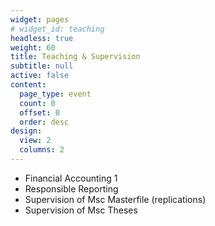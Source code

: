 ```yaml
---
widget: pages
# widget_id: teaching
headless: true
weight: 60
title: Teaching & Supervision
subtitle: null
active: false
content:
  page_type: event
  count: 0
  offset: 0
  order: desc
design:
  view: 2
  columns: 2
---
```

* Financial Accounting 1
* Responsible Reporting
* Supervision of Msc Masterfile (replications)
* Supervision of Msc Theses
